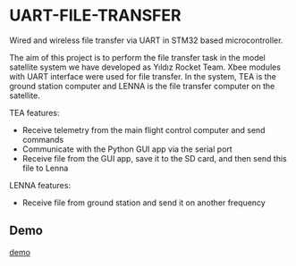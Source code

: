 # UART-FILE-TRANSFER

Wired and wireless file transfer via UART in STM32 based microcontroller.

The aim of this project is to perform the file transfer task in the model satellite system we have developed as Yıldız Rocket Team. Xbee modules with UART interface were used for file transfer. In the system, TEA is the ground station computer and LENNA is the file transfer computer on the satellite.

TEA features:
- Receive telemetry from the main flight control computer and send commands
- Communicate with the Python GUI app via the serial port
- Receive file from the GUI app, save it to the SD card, and then send this file to Lenna

LENNA features:
- Receive file from ground station and send it on another frequency

## Demo

[demo](https://www.linkedin.com/posts/do%C4%9Fukan-yal%C3%A7in-1a32b021a_stm32-satellite-embedded-activity-6981952442833756160-C_kC?utm_source=share&utm_medium=member_desktop)



